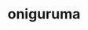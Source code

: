 ---
title: "oniguruma"
layout: cache
categories: [package, v0.18]
meta: {"versions": ["6.9.4"], "compilers": ["gcc@7.5.0"]}
spec_files: 
 - spec-0.json
spec_names:
 - 'oniguruma@6.9.4%gcc@7.5.0 arch=linux-ubuntu18.04-x86_64'
---